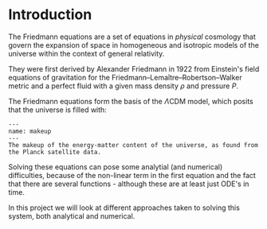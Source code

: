 # Introduction

The Friedmann equations are a set of equations in *physical* cosmology that govern the expansion of space in homogeneous and isotropic models of the universe within the context of general relativity. 

They were first derived by Alexander Friedmann in 1922 from Einstein's field equations of gravitation for the Friedmann–Lemaître–Robertson–Walker metric and a perfect fluid with a given mass density $\rho$ and pressure $P$. 

The Friedmann equations form the basis of the $\Lambda$CDM model, which posits that the universe is filled with:

```{figure} ../figures/makeup.jpg
---
name: makeup
---
The makeup of the energy-matter content of the universe, as found from the Planck satellite data.
```

Solving these equations can pose some analytial (and numerical) difficulties, because of the non-linear term in the first equation and the fact that there are several functions - although these are at least just ODE's in time.

In this project we will look at different approaches taken to solving this system, both analytical and numerical.